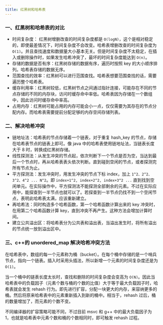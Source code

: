```yaml
---
title: 红黑树和哈希表
---
```


### 一、红黑树和哈希表的对比

- 时间复杂度： 红黑树增删改查的时间复杂度都是 `O(logN)`，这个是相对稳定的，即使最差情况下，时间复杂度不会改变。哈希表增删改查的时间复杂度为 `O(1)`。并且查找速度和数据量大小基本无关。但是时间复杂度不太稳定，在插入或删除操作时，如果发生哈希冲突了，最坏的时间复杂度能达到 `O(n)`。
- 存储的数据是否有序：红黑树存储的数据有序，遍历时按照 key 的大小顺序排列。哈希表存储的数据无序。
- 范围查找的效率：红黑树可以进行范围查找。哈希表想要范围查找的话，需要遍历整个哈希表。
- 缓存利用率：红黑树较低，红黑树节点之间通过指针连接，可能存在不同的节点存储的不同的内存块，访问时缓存命中率低。哈希表因为存储在一个数组中，因此访问时缓存命中率高。
- 占用内存：红黑树可能占用的内存可能会小一点，仅仅需要为其存在的节点分配内存。而哈希表需要提前分配足够的内存空间存储列表。

### 二、解决哈希冲突

- 链地址法：哈希表的节点存储着一个链表，对于重复 hash_key 的节点，存储在哈希表节点的链表上即可。像 java 中的哈希表使用链地址法，当链表长度大于 8 时，转换成红黑树存储。
- 线性探测法：从发生冲突的节点起，依次判断下一个节点是否为空，当达到最后一个节点时，再从哈希表表头依次判断。直到碰到空闲的节点，或者探测完所有节点为止。
- 平方探测法：发生冲突时，用发生冲突的节点下标 index，加上 `1^2、2^2、3^2、4^2 ... N^2`。即 `index+1^2, index+2^2, index+3^2 ...` 直到找到空闲单元。在实际操作中，平方探测法不能探测全部剩余的元素。不过在实际应用中，能探查到一半节点也就可以了。若探查到一半节点仍找不到一个空闲节点，表明此哈希表太满，应该重新建立。 
- 再哈希法：同时构造多个哈希函数，第一个哈希函数计算出来的 key 冲突时，在用第二个哈希函数计算 key，直到冲突不再产生。这种方法会增加计算时间。
- 建立公共溢出区：将哈希表分为公共表和溢出表，当溢出发生时，将所有溢出的节点统一放到溢出区中。

### 三、c++的 unordered_map 解决哈希冲突方法

在哈希表中，数组的每一个元素称为桶（bucket）。在每个桶中存储的是一个哨兵节点，指向一个链表。插入时采用头插法，所以新增一个元素的时间复杂度还是为 `O(1)`。

当一个桶中的链表长度太长时，查找和删除的时间复杂度会变高为 `O(N)`。因此当哈希表中的负载因子（元素个数与桶的个数的比值）大于等于最大负载因子时，哈希表就会发生 rehash 行为。即先进行扩容，分配一块更大的内存，来容纳更多的桶。然后将原来哈希表中的元素重新插入到新的桶中。相当于，rehash 过后，桶的数量增加了，而元素的个数不变。

不同编译器的扩容策略可能不同，不过目前 msvc 和 g++ 中的最大负载因子为 1，也就是哈希表中元素个数和桶的个数相同时，即可触发 rehash 过程。